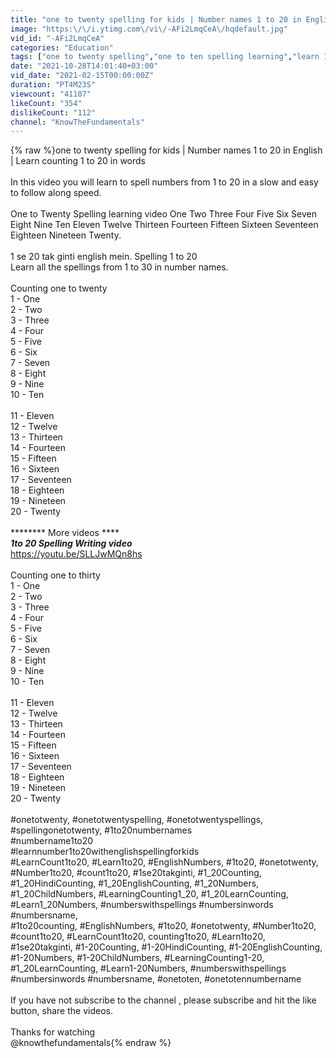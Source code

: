 ```yaml
---
title: "one to twenty spelling for kids | Number names 1 to 20 in English | Learn counting 1 to 20 in words"
image: "https:\/\/i.ytimg.com\/vi\/-AFi2LmqCeA\/hqdefault.jpg"
vid_id: "-AFi2LmqCeA"
categories: "Education"
tags: ["one to twenty spelling","one to ten spelling learning","learn 1 to 20 numbers for kids"]
date: "2021-10-28T14:01:40+03:00"
vid_date: "2021-02-15T00:00:00Z"
duration: "PT4M23S"
viewcount: "41107"
likeCount: "354"
dislikeCount: "112"
channel: "KnowTheFundamentals"
---
```

{% raw %}one to twenty spelling for kids | Number names 1 to 20 in English | Learn counting 1 to 20 in words<br /><br />In this video you will learn to spell numbers from 1 to 20 in a slow and easy to follow along speed.<br /><br />One to Twenty Spelling learning video One Two Three Four Five Six Seven Eight Nine Ten Eleven Twelve Thirteen Fourteen Fifteen Sixteen Seventeen Eighteen Nineteen Twenty.<br /><br />1 se 20 tak ginti english mein. Spelling 1 to 20 <br />Learn all the spellings from 1 to 30 in number names.<br /><br />Counting one to twenty  <br />1 - One<br />2 - Two<br />3 - Three<br />4 - Four<br />5 - Five<br />6 - Six<br />7 - Seven<br />8 - Eight<br />9 - Nine<br />10 - Ten<br /><br />11 - Eleven<br />12 - Twelve<br />13 - Thirteen<br />14 - Fourteen<br />15 - Fifteen<br />16 - Sixteen<br />17 - Seventeen<br />18 - Eighteen<br />19 - Nineteen<br />20 - Twenty<br /><br />******** More videos *********<br />** 1to 20 Spelling Writing video***<br /><a rel="nofollow" target="blank" href="https://youtu.be/SLLJwMQn8hs">https://youtu.be/SLLJwMQn8hs</a><br /><br />Counting one to thirty  <br />1 - One<br />2 - Two<br />3 - Three<br />4 - Four<br />5 - Five<br />6 - Six<br />7 - Seven<br />8 - Eight<br />9 - Nine<br />10 - Ten<br /><br />11 - Eleven<br />12 - Twelve<br />13 - Thirteen<br />14 - Fourteen<br />15 - Fifteen<br />16 - Sixteen<br />17 - Seventeen<br />18 - Eighteen<br />19 - Nineteen<br />20 - Twenty<br /><br />#onetotwenty, #onetotwentyspelling, #onetotwentyspellings, #spellingonetotwenty, #1to20numbernames <br />#numbername1to20 <br />#learnnumber1to20withenglishspellingforkids<br />#LearnCount1to20, #Learn1to20, #EnglishNumbers, #1to20, #onetotwenty, #Number1to20, #count1to20, #1se20takginti, #1_20Counting, #1_20HindiCounting, #1_20EnglishCounting, #1_20Numbers, #1_20ChildNumbers, #LearningCounting1_20, #1_20LearnCounting, #Learn1_20Numbers, #numberswithspellings #numbersinwords #numbersname,<br />#1to20counting, #EnglishNumbers, #1to20, #onetotwenty, #Number1to20, #count1to20, #LearnCount1to20, counting1to20, #Learn1to20, #1se20takginti, #1-20Counting, #1-20HindiCounting, #1-20EnglishCounting, #1-20Numbers, #1-20ChildNumbers, #LearningCounting1-20, #1_20LearnCounting, #Learn1-20Numbers, #numberswithspellings #numbersinwords #numbersname, #onetoten, #onetotennumbername<br /><br />If you have not subscribe to the channel , please subscribe and hit the like button, share the videos.<br /><br />Thanks for watching<br />@knowthefundamentals{% endraw %}
